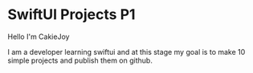 # SwiftUI Projects P1

Hello I'm CakieJoy

I am a developer learning swiftui and at this stage my goal is to make 10 simple projects and publish them on github.
